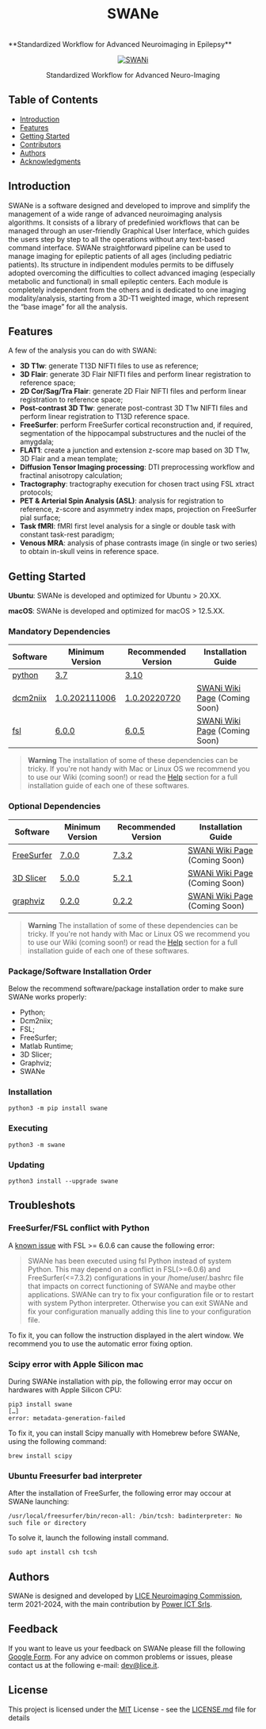 <h1 align="center"> SWANe</h1><br>
**Standardized Workflow for Advanced Neuroimaging in Epilepsy**
<p align="center">
  <a href="#">
    <img alt="SWANi" title="SWANi" src="https://github.com/LICE-dev/swane_supplement/blob/main/swane_supplement/icons/swane.png">
  </a>
</p>
<p align="center">
  Standardized Workflow for Advanced Neuro-Imaging
</p>


## Table of Contents

- [Introduction](#introduction)
- [Features](#features)
- [Getting Started](#gettingstarted)
- [Contributors](#contributors)
- [Authors](#authors)
- [Acknowledgments](#acknowledgments)


## Introduction
SWANe is a software designed and developed to improve and simplify the management of a wide range of advanced neuroimaging analysis algorithms.
It consists of a library of predefinied workflows that can be managed through an user-friendly Graphical User Interface, which guides the users step by step to all the operations without any text-based command interface.
SWANe straightforward pipeline can be used to manage imaging for epileptic patients of all ages (including pediatric patients). Its structure in indipendent modules permits to be diffusely adopted overcoming the difficulties to collect advanced imaging (especially metabolic and functional) in small epileptic centers.
Each module is completely independent from the others and is dedicated to one imaging modality/analysis, starting from a 3D-T1 weighted image, which represent the “base image” for all the analysis.



## Features

A few of the analysis you can do with SWANi:
* **3D T1w**: generate T13D NIFTI files to use as reference;
* **3D Flair**: generate 3D Flair NIFTI files and perform linear registration to reference space;
* **2D Cor/Sag/Tra Flair**: generate 2D Flair NIFTI files and perform linear registration to reference space;
* **Post-contrast 3D T1w**: generate post-contrast 3D T1w NIFTI files and perform linear registration to T13D reference space.
* **FreeSurfer**: perform FreeSurfer cortical reconstruction and, if required, segmentation of the hippocampal substructures and the nuclei of the amygdala;
* **FLAT1**: create a junction and extension z-score map based on 3D T1w, 3D Flair and a mean template;
* **Diffusion Tensor Imaging processing**: DTI preprocessing workflow and fractinal anisotropy calculation;
* **Tractography**: tractography execution for chosen tract using FSL xtract protocols;
* **PET & Arterial Spin Analysis (ASL)**: analysis for registration to reference, z-score and asymmetry index maps, projection on FreeSurfer pial surface;
* **Task fMRI**: fMRI first level analysis for a single or double task with constant task-rest paradigm;
* **Venous MRA**: analysis of phase contrasts image (in single or two series) to obtain in-skull veins in reference space.

## Getting Started
**Ubuntu**: SWANe is developed and optimized for Ubuntu > 20.XX.

**macOS**: SWANe is developed and optimized for macOS > 12.5.XX.

### Mandatory Dependencies
| Software | Minimum Version | Recommended Version | Installation Guide |
| ------ | ------ | ------ | ------ |
| [python](https://www.python.org/) | [3.7](https://www.python.org/downloads/) | [3.10](https://www.python.org/downloads/) | |
| [dcm2niix](https://www.nitrc.org/plugins/mwiki/index.php/dcm2nii:MainPage) | [1.0.202111006](https://github.com/rordenlab/dcm2niix/tree/v1.0.20211006) | [1.0.20220720](https://github.com/rordenlab/dcm2niix/tree/v1.0.20220720) | [SWANi Wiki Page]() (Coming Soon) |
| [fsl](https://fsl.fmrib.ox.ac.uk/fsl/fslwiki/) | [6.0.0](https://fsl.fmrib.ox.ac.uk/fsl/fslwiki/FslInstallation) | [6.0.5](https://fsl.fmrib.ox.ac.uk/fsl/fslwiki/FslInstallation) | [SWANi Wiki Page]() (Coming Soon) |
> **Warning**
The installation of some of these dependencies can be tricky. If you're not handy with Mac or Linux OS we recommend you to use our Wiki (coming soon!)  or read the [Help](#help) section for a full installation guide of each one of these softwares.

### Optional Dependencies

| Software | Minimum Version | Recommended Version | Installation Guide |
| ------ | ------ | ------ | ------ |
| [FreeSurfer](https://surfer.nmr.mgh.harvard.edu/) | [7.0.0](https://github.com/freesurfer/freesurfer/tree/v7.0.0) | [7.3.2](https://github.com/freesurfer/freesurfer/tree/v7.3.2) | [SWANi Wiki Page]() (Coming Soon) |
| [3D Slicer](https://www.slicer.org/) | [5.0.0](https://www.slicer.org/wiki/Documentation/Nightly/FAQ/General#Where_can_I_download_Slicer.3F) | [5.2.1](https://download.slicer.org/bitstream/637f7a7f517443dc5dc7326e) | [SWANi Wiki Page]() (Coming Soon) |
| [graphviz](https://graphviz.org) | [0.2.0](https://github.com/graphp/graphviz/tree/v0.2.0) | [0.2.2](https://github.com/graphp/graphviz/tree/v0.2.2) | [SWANi Wiki Page]() (Coming Soon) |
> **Warning**
The installation of some of these dependencies can be tricky. If you're not handy with Mac or Linux OS we recommend you to use our Wiki (coming soon!) or read the  [Help](#help) section for a full installation guide of each one of these softwares.

### Package/Software Installation Order
Below the recommend software/package installation order to make sure SWANe works properly:
* Python;
* Dcm2niix;
* FSL;
* FreeSurfer;
* Matlab Runtime;
* 3D Slicer;
* Graphviz;
* SWANe

### Installation
```
python3 -m pip install swane
```

### Executing
```
python3 -m swane
```

### Updating
```
python3 install --upgrade swane
```

## Troubleshots
### FreeSurfer/FSL conflict with Python
A [known issue](https://github.com/freesurfer/freesurfer/pull/1072) with FSL >= 6.0.6 can cause the following error:
> SWANe has been executed using fsl Python instead of system Python.
This may depend on a conflict in FSL(>=6.0.6) and FreeSurfer(<=7.3.2) configurations in your /home/user/.bashrc file that impacts on correct functioning of SWANe and maybe other applications.
SWANe can try to fix your configuration file or to restart with system Python interpreter. Otherwise you can exit SWANe and fix your configuration manually adding this line to your configuration file.

To fix it, you can follow the instruction displayed in the alert window. We recommend you to use the automatic error fixing option.

### Scipy error with Apple Silicon mac
During SWANe installation with pip, the following error may occur on hardwares with Apple Silicon CPU:
```
pip3 install swane
[…]
error: metadata-generation-failed
```
To fix it, you can install Scipy manually with Homebrew before SWANe, using the following command:
```
brew install scipy
```

### Ubuntu Freesurfer bad interpreter
After the installation of FreeSurfer, the following error may occour at SWANe launching:
```
/usr/local/freesurfer/bin/recon-all: /bin/tcsh: badinterpreter: No such file or directory
```
To solve it, launch the following install command.
```
sudo apt install csh tcsh
```

## Authors
SWANe is designed and developed by [LICE Neuroimaging Commission](https://www.lice.it/), term 2021-2024, with the main contribution by [Power ICT Srls](https://powerictsoft.com/).


## Feedback
If you want to leave us your feedback on SWANe please fill the following [Google Form](https://forms.gle/ewUrNzwjQWanPxVF7).
For any advice on common problems or issues, please contact us at the following e-mail: [dev@lice.it](mailto:dev@lice.it).


## License

This project is licensed under the [MIT](LICENSE.md) License - see the [LICENSE.md](LICENSE.md) file for details